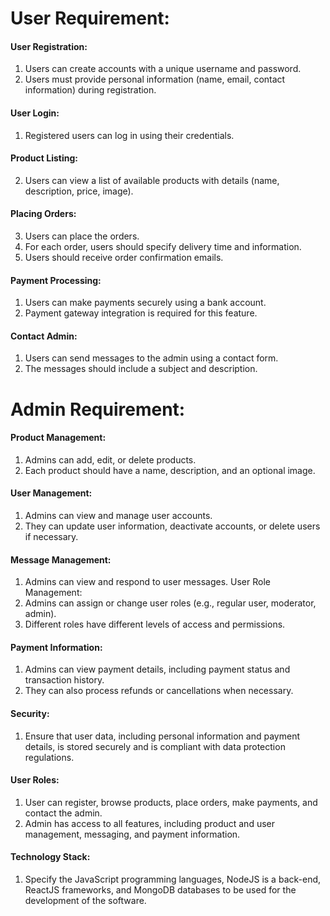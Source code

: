 # User Requirement:
#### User Registration:

1. Users can create accounts with a unique username and password.
2. Users must provide personal information (name, email, contact information) during registration.
#### User Login:
1.	Registered users can log in using their credentials.
#### Product Listing:
2.	Users can view a list of available products with details (name, description, price, image).
#### Placing Orders:
3. Users can place the orders.
4. For each order, users should specify delivery time and information.
5. Users should receive order confirmation emails.
#### Payment Processing:
1.	Users can make payments securely using a bank account.
2.	Payment gateway integration is required for this feature.
#### Contact Admin:
1.	Users can send messages to the admin using a contact form.
2.	The messages should include a subject and description.

# Admin Requirement:
#### Product Management:
1.	Admins can add, edit, or delete products.
2.	Each product should have a name, description, and an optional image.
#### User Management:
1.	Admins can view and manage user accounts.
2.	They can update user information, deactivate accounts, or delete users if necessary.
#### Message Management:
1.	Admins can view and respond to user messages.
User Role Management:
1.	Admins can assign or change user roles (e.g., regular user, moderator, admin).
2.	Different roles have different levels of access and permissions.
#### Payment Information:
1.	Admins can view payment details, including payment status and transaction history.
2.	They can also process refunds or cancellations when necessary.
#### Security:
1.	Ensure that user data, including personal information and payment details, is stored securely and is compliant with data protection regulations.
#### User Roles:
1.	User can register, browse products, place orders, make payments, and contact the admin.
2.	Admin has access to all features, including product and user management, messaging, and payment information.
#### Technology Stack:
1.	Specify the JavaScript programming languages, NodeJS is a back-end, ReactJS frameworks, and MongoDB databases to be used for the development of the software.
